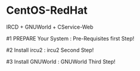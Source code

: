 # CentOS-RedHat
IRCD + GNUWorld + CService-Web

#1 PREPARE Your System : Pre-Requisites first Step!

#2 Install ircu2 : ircu2 Second Step!

#3 Install GNUWorld : GNUWorld Third Step!
